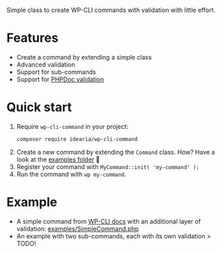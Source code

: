 Simple class to create WP-CLI commands with validation with little effort.

# Features

- Create a command by extending a simple class
- Advanced validation
- Support for sub-commands
- Support for [PHPDoc validation](https://make.wordpress.org/cli/handbook/guides/commands-cookbook/#annotating-with-phpdoc)

# Quick start

1. Require `wp-cli-command` in your project:
   ```
   composer require idearia/wp-cli-command
   ```
2. Create a new command by extending the `Command` class. How? Have a look at the [examples folder](./examples) 🙂
3. Register your command with `MyCommand::init( 'my-command' );`
4. Run the command with `wp my-command`.

# Example

- A simple command from [WP-CLI docs](https://make.wordpress.org/cli/handbook/guides/commands-cookbook/#annotating-with-phpdoc) with an additional layer of validation: [examples/SimpleCommand.php](examples/SimpleCommand.php)
- An example with two sub-commands, each with its own validation > TODO!

